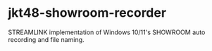 # jkt48-showroom-recorder
STREAMLINK implementation of Windows 10/11's SHOWROOM auto recording and file naming.
